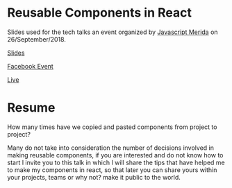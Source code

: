 
# Reusable Components in React

Slides used for the tech talks an event organized by [Javascript Merida](https://www.facebook.com/javascriptmid/) on 26/September/2018.

[Slides](https://drive.google.com/file/d/1-s3F7thjNYWTPJvgXLZYPTEWHlRGLoCG/view)

[Facebook Event](https://www.facebook.com/events/681035848931640/?active_tab=discussion)

[Live](https://www.facebook.com/javascriptmid/videos/1110640935776835/)

# Resume

How many times have we copied and pasted components from project to project?

Many do not take into consideration the number of decisions involved in making reusable components, if you are interested and do not know how to start I invite you to this talk in which I will share the tips that have helped me to make my components in react, so that later you can share yours within your projects, teams or why not? make it public to the world.
